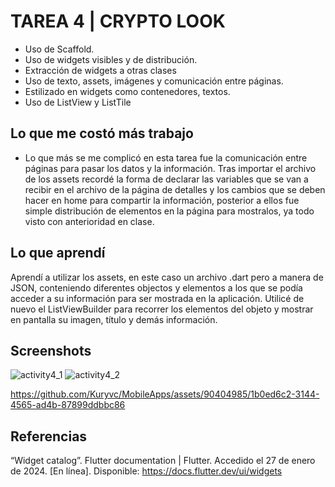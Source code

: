 # TAREA 4 | CRYPTO LOOK 

- Uso de Scaffold.
- Uso de widgets visibles y de distribución.
- Extracción de widgets a otras clases
- Uso de texto, assets, imágenes y comunicación entre páginas.
- Estilizado en widgets como contenedores, textos. 
- Uso de ListView y ListTile

## Lo que me costó más trabajo 
- Lo que más se me complicó en esta tarea fue la comunicación entre páginas para pasar los datos y la información. Tras importar el archivo de los assets recordé la forma de declarar las variables que se van a recibir en el archivo de la página de detalles y los cambios que se deben hacer en home para compartir la información, posterior a ellos fue simple distribución de elementos en la página para mostralos, ya todo visto con anterioridad en clase. 

## Lo que aprendí 

Aprendí a utilizar los assets, en este caso un archivo .dart pero a manera de JSON, conteniendo diferentes objectos y elementos a los que se podía acceder a su información para ser mostrada en la aplicación. Utilicé de nuevo el ListViewBuilder para recorrer los elementos del objeto y mostrar en pantalla su imagen, título y demás información. 

## Screenshots 
![activity4_1](https://github.com/Kuryvc/MobileApps/assets/90404985/5be51051-1634-4882-bf86-3ee3e6952120)
![activity4_2](https://github.com/Kuryvc/MobileApps/assets/90404985/f4fa486a-31f0-40bb-bd7f-ef2e4915555c)

https://github.com/Kuryvc/MobileApps/assets/90404985/1b0ed6c2-3144-4565-ad4b-87899ddbbc86



## Referencias
“Widget catalog”. Flutter documentation | Flutter. Accedido el 27 de enero de 2024. [En línea]. Disponible: https://docs.flutter.dev/ui/widgets




